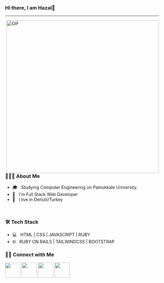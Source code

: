 ### Hi there, I am Hazal👋
<hr/>
<img align="right" alt="GIF" src="https://media.giphy.com/media/L1R1tvI9svkIWwpVYr/giphy.gif" width="500"/>


<h3> 👨🏻‍💻 About Me </h3>

- 🎓 &nbsp; Studying Computer Engineering on Pamukkale University.
- 💼 &nbsp; I'm Full Stack Web Developer
- 💒 &nbsp; I live in Denizli/Turkey

<br>
<h3>🛠 Tech Stack</h3>

- 💻 &nbsp; HTML | CSS | JAVASCRIPT | RUBY
- 🌐 &nbsp; RUBY ON RAILS | TAILWINDCSS | BOOTSTRAP


<h3> 🤝🏻 Connect with Me </h3>

<a href="https://www.linkedin.com/in/hazal-g%C3%BCltekin-7b2607216/" target="_blank" rel="noopener noreferrer"><img src="https://img.icons8.com/plasticine/100/000000/linkedin.png" width="50" /></a>
<a href="https://www.instagram.com/hazall.gltkn/" target="_blank" rel="noopener noreferrer"><img src="https://img.icons8.com/color/344/instagram-new--v1.png" width="50" /></a>
<a href="https://medium.com/@hazallgultekin" target="_blank" rel="noopener noreferrer"><img src="https://img.icons8.com/sf-ultralight/100/000000/medium-logo.png" width="50" /></a>
<a href="https://twitter.com/Hazallgltkn" target="_blank" rel="noopener noreferrer"><img src="https://img.icons8.com/fluency/48/000000/twitter.png" width="50" /></a>

